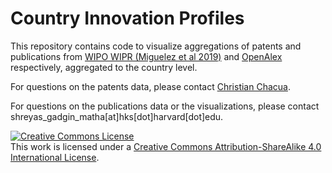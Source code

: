 # Country Innovation Profiles

This repository contains code to visualize aggregations of patents and publications from [WIPO WIPR (Miguelez et al 2019)](https://tind.wipo.int/record/40558/files/wipo_pub_econstat_wp_58.pdf) and [OpenAlex](https://openalex.org/) respectively, aggregated to the country level.

For questions on the patents data, please contact [Christian Chacua](https://cchacua.github.io/christianchacua/).

For questions on the publications data or the visualizations, please contact shreyas_gadgin_matha[at]hks[dot]harvard[dot]edu.




<a rel="license" href="http://creativecommons.org/licenses/by-sa/4.0/"><img alt="Creative Commons License" style="border-width:0" src="https://i.creativecommons.org/l/by-sa/4.0/88x31.png" /></a><br />This work is licensed under a <a rel="license" href="http://creativecommons.org/licenses/by-sa/4.0/">Creative Commons Attribution-ShareAlike 4.0 International License</a>.

